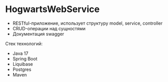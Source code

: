 # HogwartsWebService

* RESTful-приложение, использует структуру model, service, controller
* СRUD-операции над сущностями
* Документация swagger

Стек технологий:
* Java 17
* Spring Boot 
* Liquibase
* Postgres
* Maven 
